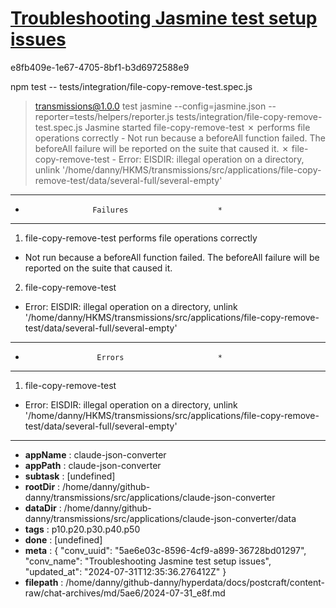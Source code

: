 # [Troubleshooting Jasmine test setup issues](https://claude.ai/chat/5ae6e03c-8596-4cf9-a899-36728bd01297)

e8fb409e-1e67-4705-8bf1-b3d6972588e9

npm test -- tests/integration/file-copy-remove-test.spec.js
> transmissions@1.0.0 test
> jasmine --config=jasmine.json --reporter=tests/helpers/reporter.js tests/integration/file-copy-remove-test.spec.js
Jasmine started
  file-copy-remove-test
    ✗ performs file operations correctly
      - Not run because a beforeAll function failed. The beforeAll failure will be reported on the suite that caused it.
    ✗ file-copy-remove-test
      - Error: EISDIR: illegal operation on a directory, unlink '/home/danny/HKMS/transmissions/src/applications/file-copy-remove-test/data/several-full/several-empty'
**************************************************
*                    Failures                    *
**************************************************
1) file-copy-remove-test performs file operations correctly
  - Not run because a beforeAll function failed. The beforeAll failure will be reported on the suite that caused it.
2) file-copy-remove-test
  - Error: EISDIR: illegal operation on a directory, unlink '/home/danny/HKMS/transmissions/src/applications/file-copy-remove-test/data/several-full/several-empty'
**************************************************
*                     Errors                     *
**************************************************
1) file-copy-remove-test
  - Error: EISDIR: illegal operation on a directory, unlink '/home/danny/HKMS/transmissions/src/applications/file-copy-remove-test/data/several-full/several-empty'

---

* **appName** : claude-json-converter
* **appPath** : claude-json-converter
* **subtask** : [undefined]
* **rootDir** : /home/danny/github-danny/transmissions/src/applications/claude-json-converter
* **dataDir** : /home/danny/github-danny/transmissions/src/applications/claude-json-converter/data
* **tags** : p10.p20.p30.p40.p50
* **done** : [undefined]
* **meta** : {
  "conv_uuid": "5ae6e03c-8596-4cf9-a899-36728bd01297",
  "conv_name": "Troubleshooting Jasmine test setup issues",
  "updated_at": "2024-07-31T12:35:36.276412Z"
}
* **filepath** : /home/danny/github-danny/hyperdata/docs/postcraft/content-raw/chat-archives/md/5ae6/2024-07-31_e8f.md